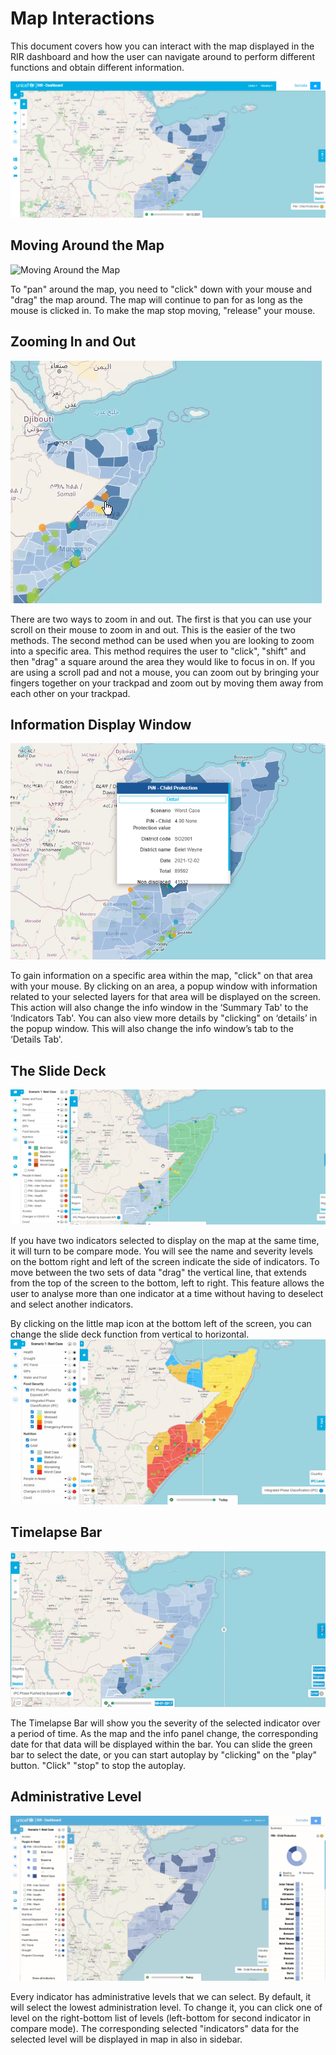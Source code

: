 # Map Interactions

This document covers how you can interact with the map displayed in the RIR dashboard
and how the user can navigate around to perform different functions and obtain different information.

![Map Interactions ](../../assets/screenshots/map-inteaction-layout.png "Map Interactions")

## Moving Around the Map

![Moving Around the Map ](../../assets/screencasts/moving-around-the-map.gif "Moving Around the Map")

To "pan" around the map, you need to "click" down with your mouse and "drag" the map around.
The map will continue to pan for as long as the mouse is clicked in.
To make the map stop moving, "release" your mouse.

## Zooming In and Out

![Zooming in ](../../assets/screencasts/zooming-in.gif "Zooming in")

There are two ways to zoom in and out.
The first is that you can use your scroll on their mouse to zoom in and out.
This is the easier of the two methods.
The second method can be used when you are looking to zoom into a specific area.
This method requires the user to "click", "shift" and then "drag" a square around the area they would like to focus in on.
If you are using a scroll pad and not a mouse, you can zoom out by bringing your fingers together on your trackpad and zoom out by moving them away from each other on your trackpad.

## Information Display Window

![Information Display Window](../../assets/screenshots/popup-info.png "Information Display Window")

To gain information on a specific area within the map, "click" on that area with your mouse.
By clicking on an area, a popup window with information related to your selected layers for that area will be displayed on the screen.
This action will also change the info window in the ‘Summary Tab' to the ‘Indicators Tab'.
You can also view more details by "clicking" on ‘details’ in the popup window. This will also change the info window’s tab to the ‘Details Tab'.

## The Slide Deck

![Sliding Between Indicators on the Map Display](../../assets/screencasts/sliding-feature.gif "Sliding Between Indicators on the Map Display")

If you have two indicators selected to display on the map at the same time, it will turn to be compare mode.
You will see the name and severity levels on the bottom right and left of the screen indicate the side of indicators.
To move between the two sets of data "drag" the vertical line, that extends from the top of the screen to the bottom, left to right.
This feature allows the user to analyse more than one indicator at a time without having to deselect and select another indicators.

By clicking on the little map icon at the bottom left of the screen, you can change the slide deck function from vertical to horizontal.
![Sliding Orientation](../../assets/screencasts/sliding-change-orientation.gif "Sliding Orientation")

## Timelapse Bar

![Timelapse Bar](../../assets/screencasts/timelapse.gif "Timelapse Bar")

The Timelapse Bar will show you the severity of the selected indicator over a period of time.
As the map and the info panel change, the corresponding date for that data will be displayed within the bar.
You can slide the green bar to select the date, or you can start autoplay by "clicking" on the "play" button.
"Click" "stop" to stop the autoplay.

## Administrative Level

![Level Selection](../../assets/screencasts/level-selection.gif "Level Selection")

Every indicator has administrative levels that we can select. By default, it will select the lowest administration level.
To change it, you can click one of level on the right-bottom list of levels (left-bottom for second indicator in compare mode).
The corresponding selected "indicators" data for the selected level will be displayed in map in also in sidebar. 